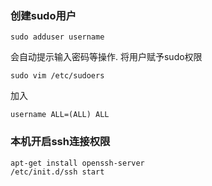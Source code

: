 ### 创建sudo用户
```shell
sudo adduser username
```
会自动提示输入密码等操作.
将用户赋予sudo权限
```shell
sudo vim /etc/sudoers
```
加入
```shell
username ALL=(ALL) ALL
```



### 本机开启ssh连接权限
```shell
apt-get install openssh-server
/etc/init.d/ssh start
```
